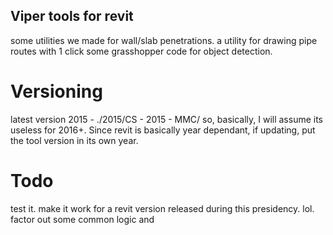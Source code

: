 ## Viper tools for revit

some utilities we made for wall/slab penetrations. 
a utility for drawing pipe routes with 1 click
some grasshopper code for object detection.

# Versioning
latest version 2015 - ./2015/CS - 2015 - MMC/
so, basically, I will assume its useless for 2016+. 
Since revit is basically year dependant, if updating, put the tool version in its own year. 

# Todo
test it.
make it work for a revit version released during this presidency. lol.
factor out some common logic and
